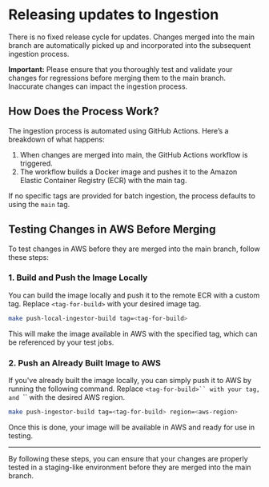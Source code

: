 # Releasing updates to Ingestion

There is no fixed release cycle for updates. Changes merged into the main branch are automatically picked up and incorporated into the subsequent ingestion process.

**Important:** Please ensure that you thoroughly test and validate your changes for regressions before merging them to the main branch. Inaccurate changes can impact the ingestion process.


## How Does the Process Work?

The ingestion process is automated using GitHub Actions. Here’s a breakdown of what happens:

1. When changes are merged into main, the GitHub Actions workflow is triggered.
2. The workflow builds a Docker image and pushes it to the Amazon Elastic Container Registry (ECR) with the main tag.

If no specific tags are provided for batch ingestion, the process defaults to using the `main` tag.


## Testing Changes in AWS Before Merging

To test changes in AWS before they are merged into the main branch, follow these steps:

### 1. Build and Push the Image Locally

You can build the image locally and push it to the remote ECR with a custom tag. Replace `<tag-for-build>` with your desired image tag.

```bash
make push-local-ingestor-build tag=<tag-for-build>
```

This will make the image available in AWS with the specified tag, which can be referenced by your test jobs.


### 2. Push an Already Built Image to AWS

If you've already built the image locally, you can simply push it to AWS by running the following command. Replace `<tag-for-build>`` with your tag, and `<aws-region>`` with the desired AWS region.

```bash
make push-ingestor-build tag=<tag-for-build> region=<aws-region>
```
Once this is done, your image will be available in AWS and ready for use in testing.

------------------

By following these steps, you can ensure that your changes are properly tested in a staging-like environment before they are merged into the main branch.
